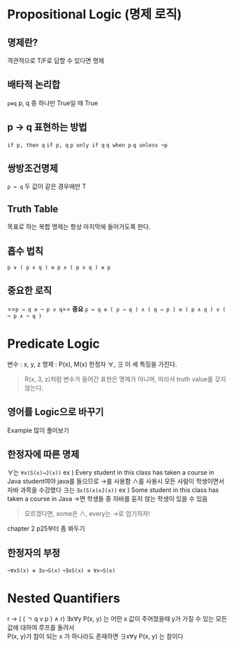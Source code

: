 # Propositional Logic (명제 로직)
## 명제란?
객관적으로 T/F로 답할 수 있다면 명제

## 배타적 논리합 
`p⊕q`
p, q 중 하나만 True일 때  True

## p → q 표현하는 방법
`if p, then q`
`if p, q`
`p only if q`
`q when p`
`q unless ¬p`

## 쌍방조건명제
`p ↔ q`
두 값이 같은 경우에만 T

## Truth Table
목표로 하는 복합 명제는 항상 마지막에 들어가도록 한다.

## 흡수 법칙
`p ∨ ( p ∧ q ) ≡ p ∧ ( p ∨ q ) ≡ p`

## 중요한 로직
==`p → q ≡ ¬ p v q`==  **중요**
`p ↔ q ≡ ( p → q ) ∧ ( q → p ) ≡ ( p ∧ q ) ∨ ( ¬ p ∧ ¬ q )` 


# Predicate Logic

변수 : x, y, z
명제 : P(x), M(x)
한정자 ∀, ∃
이 세 특징을 가진다.

> R(x, 3, z)처럼 변수가 들어간 표현은 명제가 아니며, 따라서 truth value를 갖지 않는다.

## 영어를 Logic으로 바꾸기
Example 많이 풀어보기

## **한정자에 따른 명제**

∀는 `∀x(S(x)→J(x))`
ex ) Every student in this class has taken a course in Java
student여야 java를 들으므로 →를 사용함
∧를 사용시 모든 사람이 학생이면서 자바 과목을 수강했다
∃는 `∃x(S(x)∧J(x))`
ex ) Some student in this class has taken a course in Java
→면 학생들 중 자바를 듣지 않는 학생이 있을 수 있음

> 모르겠다면, some은 ∧, every는 →로 암기하자!

chapter 2 p25부터 좀 봐두기
## **한정자의 부정**
`¬∀xS(x) ≡ ∃x¬S(x)`
`¬∃xS(x) ≡ ∀x¬S(x)`

# Nested Quantifiers
r -> ( ( ㄱ q v p ) ∧ r)
∃x∀y P(x, y) 는 어떤 x 값이 주어졌을때 y가 가질 수 있는 모든 값에 대하여 루프를 돌려서  
P(x, y)가 참이 되는 x 가 하나라도 존재하면 ∃x∀y P(x, y) 는 참이다